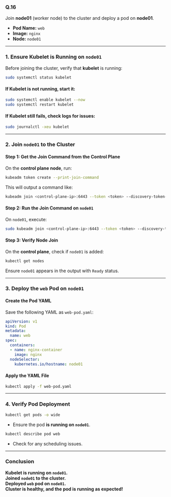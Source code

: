 ### Q.16
Join **node01** (worker node) to the cluster and deploy a pod on **node01**.

- **Pod Name:** `web`
- **Image:** `nginx`
- **Node:** `node01`

---

### **1. Ensure Kubelet is Running on `node01`**
Before joining the cluster, verify that **kubelet** is running:

```sh
sudo systemctl status kubelet
```

#### **If Kubelet is not running, start it:**
```sh
sudo systemctl enable kubelet --now
sudo systemctl restart kubelet
```

#### **If Kubelet still fails, check logs for issues:**
```sh
sudo journalctl -xeu kubelet
```

---

### **2. Join `node01` to the Cluster**
#### **Step 1: Get the Join Command from the Control Plane**
On the **control plane node**, run:
```sh
kubeadm token create --print-join-command
```
This will output a command like:
```sh
kubeadm join <control-plane-ip>:6443 --token <token> --discovery-token-ca-cert-hash sha256:<hash>
```

#### **Step 2: Run the Join Command on `node01`**
On `node01`, execute:
```sh
sudo kubeadm join <control-plane-ip>:6443 --token <token> --discovery-token-ca-cert-hash sha256:<hash>
```

#### **Step 3: Verify Node Join**
On the **control plane**, check if `node01` is added:
```sh
kubectl get nodes
```
Ensure `node01` appears in the output with `Ready` status.

---

### **3. Deploy the `web` Pod on `node01`**
#### **Create the Pod YAML**
Save the following YAML as `web-pod.yaml`:

```yaml
apiVersion: v1
kind: Pod
metadata:
  name: web
spec:
  containers:
  - name: nginx-container
    image: nginx
  nodeSelector:
    kubernetes.io/hostname: node01
```

#### **Apply the YAML File**
```sh
kubectl apply -f web-pod.yaml
```

---

### **4. Verify Pod Deployment**
```sh
kubectl get pods -o wide
```
- Ensure the pod **is running on `node01`**.

```sh
kubectl describe pod web
```
- Check for any scheduling issues.

---

### **Conclusion**
**Kubelet is running on `node01`.**  
**Joined `node01` to the cluster.**  
**Deployed `web` pod on `node01`.**  
**Cluster is healthy, and the pod is running as expected!**
